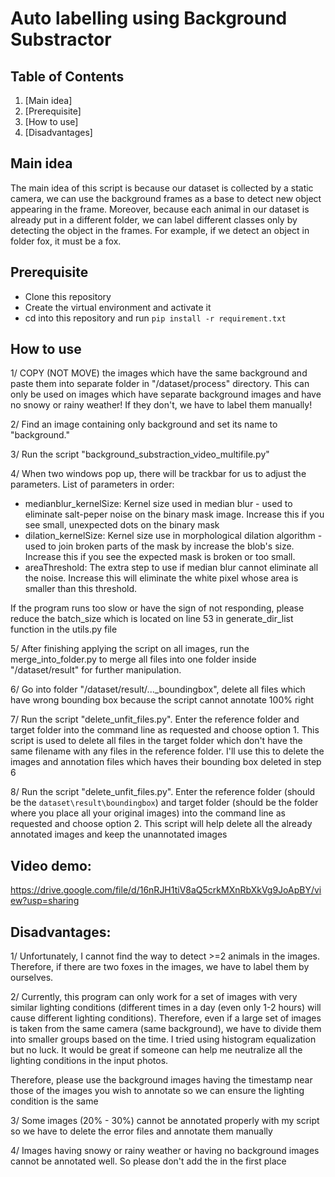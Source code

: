 # Auto labelling using Background Substractor

## Table of Contents
1. [Main idea]
2. [Prerequisite]
3. [How to use]
4. [Disadvantages]

## Main idea
The main idea of this script is because our dataset is collected by a static camera, we can use the background frames as a base to detect new object appearing in the frame. Moreover, because each animal in our dataset is already put in a different folder, we can label different classes only by detecting the object in the frames. For example, if we detect an object in folder fox, it must be a fox.

## Prerequisite
- Clone this repository
- Create the virtual environment and activate it
- cd into this repository and run `pip install -r requirement.txt`
## How to use
1/ COPY (NOT MOVE) the images which have the same background and paste them into separate folder in "/dataset/process" directory. This can only be used on images which have separate background images and have no snowy or rainy weather! If they don't, we have to label them manually!

2/ Find an image containing only background and set its name to "background.<extension>"

3/ Run the script "background_substraction_video_multifile.py"

4/ When two windows pop up, there will be trackbar for us to adjust the parameters. List of parameters in order:
- medianblur_kernelSize:
  Kernel size used in median blur - used to eliminate salt-peper noise on the binary mask image. Increase this if you see small, unexpected dots on the binary mask
- dilation_kernelSize:
  Kernel size use in morphological dilation algorithm - used to join broken parts of the mask by increase the blob's size. Increase this if you see the expected mask is broken or too small.
- areaThreshold:
  The extra step to use if median blur cannot eliminate all the noise. Increase this will eliminate the white pixel whose area is smaller than this threshold.
  
If the program runs too slow or have the sign of not responding, please reduce the batch_size which is located on line 53 in generate_dir_list function in the utils.py file

5/ After finishing applying the script on all images, run the merge_into_folder.py to merge all files into one folder inside "/dataset/result" for further manipulation.

6/ Go into folder "/dataset/result/..._boundingbox", delete all files which have wrong bounding box because the script cannot annotate 100% right

7/ Run the script "delete_unfit_files.py". Enter the reference folder and target folder into the command line as requested and choose option 1. This script is used to delete all files in the target folder which don't have the same filename with any files in the reference folder. I'll use this to delete the images and annotation files which haves their bounding box deleted in step 6

8/ Run the script "delete_unfit_files.py". Enter the reference folder (should be the `dataset\result\boundingbox`) and target folder (should be the folder where you place all your original images) into the command line as requested and choose option 2. This script will help delete all the already annotated images and keep the unannotated images

## Video demo:
  
https://drive.google.com/file/d/16nRJH1tiV8aQ5crkMXnRbXkVg9JoApBY/view?usp=sharing

## Disadvantages:
1/ Unfortunately, I cannot find the way to detect >=2 animals in the images. Therefore, if there are two foxes in the images, we have to label them by ourselves.

2/ Currently, this program can only work for a set of images with very similar lighting conditions (different times in a day (even only 1-2 hours) will cause different lighting conditions). Therefore, even if a large set of images is taken from the same camera (same background), we have to divide them into smaller groups based on the time. I tried using histogram equalization but no luck. It would be great if someone can help me neutralize all the lighting conditions in the input photos. 

  Therefore, please use the background images having the timestamp near those of the images you wish to annotate so we can ensure the lighting condition is the same

3/ Some images (20% - 30%) cannot be annotated properly with my script so we have to delete the error files and annotate them manually

4/ Images having snowy or rainy weather or having no background images cannot be annotated well. So please don't add the in the first place

